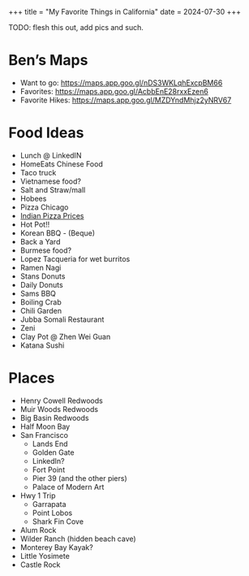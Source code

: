 +++
title = "My Favorite Things in California"
date = 2024-07-30
+++

TODO: flesh this out, add pics and such.

# Ben’s Maps

- Want to go: https://maps.app.goo.gl/nDS3WKLqhExcpBM66
- Favorites: https://maps.app.goo.gl/AcbbEnE28rxxEzen6
- Favorite Hikes: https://maps.app.goo.gl/MZDYndMhjz2yNRV67 

# Food Ideas

- Lunch @ LinkedIN
- HomeEats Chinese Food
- Taco truck
- Vietnamese food?
- Salt and Straw/mall
- Hobees
- Pizza Chicago
- [Indian Pizza Prices](https://docs.google.com/document/u/0/d/1ko1d6KNYNkLOFeyFj0ZtdahDkuet1_NM3RJTHmW1YbA/edit)
- Hot Pot!! 
- Korean BBQ - (Beque)
- Back a Yard
- Burmese food?
- Lopez Tacqueria for wet burritos
- Ramen Nagi
- Stans Donuts
- Daily Donuts
- Sams BBQ
- Boiling Crab
- Chili Garden
- Jubba Somali Restaurant
- Zeni
- Clay Pot @ Zhen Wei Guan
- Katana Sushi

# Places

- Henry Cowell Redwoods
- Muir Woods Redwoods
- Big Basin Redwoods
- Half Moon Bay
- San Francisco
  - Lands End
  - Golden Gate
  - LinkedIn?
  - Fort Point
  - Pier 39 (and the other piers)
  - Palace of Modern Art
- Hwy 1 Trip
  - Garrapata
  - Point Lobos
  - Shark Fin Cove
- Alum Rock
- Wilder Ranch (hidden beach cave)
- Monterey Bay Kayak?
- Little Yosimete
- Castle Rock
